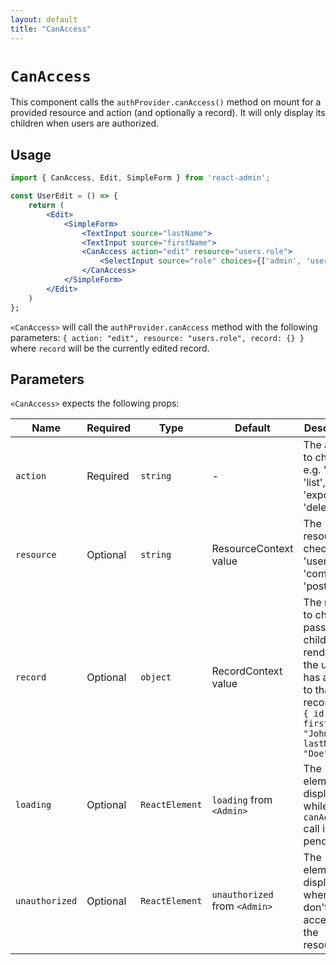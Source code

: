 ```yaml
---
layout: default
title: "CanAccess"
---
```


# `CanAccess`

This component calls the `authProvider.canAccess()` method on mount for a provided resource and action (and optionally a record). It will only display its children when users are authorized.

## Usage

```jsx
import { CanAccess, Edit, SimpleForm } from 'react-admin';

const UserEdit = () => {
    return (
        <Edit>
            <SimpleForm>
                <TextInput source="lastName">
                <TextInput source="firstName">
                <CanAccess action="edit" resource="users.role">
                    <SelectInput source="role" choices={['admin', 'user']}>
                </CanAccess>
            </SimpleForm>
        </Edit>
    )
};
```

`<CanAccess>` will call the `authProvider.canAccess` method with the following parameters: `{ action: "edit", resource: "users.role", record: {} }` where `record` will be the currently edited record.

## Parameters

`<CanAccess>` expects the following props:

| Name           | Required | Type           | Default                               | Description |
| -------------- | -------- | -------------- | ------------------------------------- | --- |
| `action`       | Required | `string`       | -                                     | The action to check, e.g. 'read', 'list', 'export', 'delete', etc. |
| `resource`     | Optional | `string`       | ResourceContext value | The resource to check, e.g. 'users', 'comments', 'posts', etc. |
| `record`       | Optional | `object`       | RecordContext value  | The record to check. If passed, the child only renders if the user has access to that record, e.g. `{ id: 123, firstName: "John", lastName: "Doe" }` |
| `loading`      | Optional | `ReactElement` | `loading` from `<Admin>`               | The element displayed while the `canAccess` call is pending |
| `unauthorized` | Optional | `ReactElement` | `unauthorized` from `<Admin>`          | The element displayed when users don't have access to the resource |


